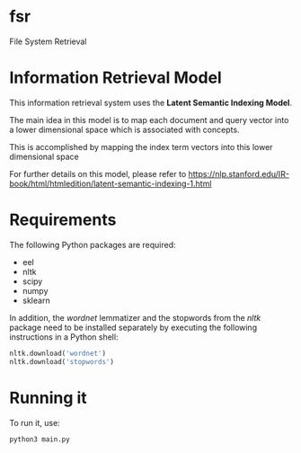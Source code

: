 # fsr

File System Retrieval

# Information Retrieval Model
This information retrieval system uses the **Latent Semantic Indexing Model**.

The main idea in this model is to map each document and query vector into a lower dimensional space which is associated with concepts.

This is accomplished by mapping the index term vectors into this lower dimensional space

For further details on this model, please refer to https://nlp.stanford.edu/IR-book/html/htmledition/latent-semantic-indexing-1.html
# Requirements

The following Python packages are required:

* eel
* nltk
* scipy
* numpy
* sklearn

In addition, the *wordnet* lemmatizer and the stopwords from the *nltk* package need to be installed separately by executing the following instructions in a Python shell:

```python
nltk.download('wordnet')
nltk.download('stopwords')
```

# Running it

To run it, use:

```python
python3 main.py
```



